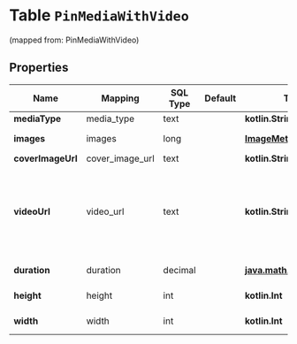 
# Table `PinMediaWithVideo`
(mapped from: PinMediaWithVideo)

## Properties
Name | Mapping | SQL Type | Default | Type | Description | Notes
---- | ------- | -------- | ------- | ---- | ----------- | -----
**mediaType** | media_type | text |  | **kotlin.String** |  |  [optional]
**images** | images | long |  | [**ImageMetadataImages**](ImageMetadataImages.md) |  |  [optional] [foreignkey]
**coverImageUrl** | cover_image_url | text |  | **kotlin.String** |  |  [optional]
**videoUrl** | video_url | text |  | **kotlin.String** | Video url (720p). &lt;/p&gt;&lt;strong&gt;Note:&lt;/strong&gt; This field is limited and not available to all apps. |  [optional]
**duration** | duration | decimal |  | [**java.math.BigDecimal**](java.math.BigDecimal.md) | Duration (in milliseconds) |  [optional]
**height** | height | int |  | **kotlin.Int** | Height (in pixels) |  [optional]
**width** | width | int |  | **kotlin.Int** | Width (in pixels) |  [optional]










